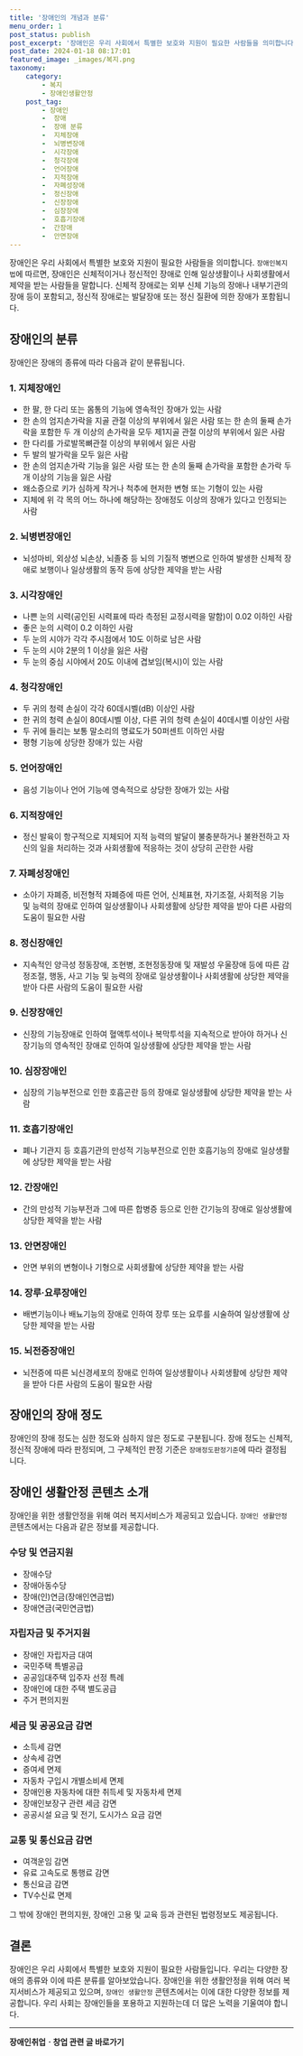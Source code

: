 ```yaml
---
title: '장애인의 개념과 분류'
menu_order: 1
post_status: publish
post_excerpt: '장애인은 우리 사회에서 특별한 보호와 지원이 필요한 사람들을 의미합니다.  장애인복지법 에 따르면, 장애인은 신체적이거나 정신적인 장애로 인해 일상생활이나 사회생활에서 제약을 받는 사람들을 말합니다. 신체적 장애로는 외부 신체 기능의 장애나 내부기관의 장애 등이 포함되고, 정신적 장애로는 발달장애 또는 정신 질환에 의한 장애가 포함됩니다.'
post_date: 2024-01-18 08:17:01
featured_image: _images/복지.png
taxonomy:
    category:
        - 복지
        - 장애인생활안정
    post_tag:
        - 장애인
        -  장애
        -  장애 분류
        -  지체장애
        -  뇌병변장애
        -  시각장애
        -  청각장애
        -  언어장애
        -  지적장애
        -  자폐성장애
        -  정신장애
        -  신장장애
        -  심장장애
        -  호흡기장애
        -  간장애
        -  안면장애
---
```



장애인은 우리 사회에서 특별한 보호와 지원이 필요한 사람들을 의미합니다. `장애인복지법`에 따르면, 장애인은 신체적이거나 정신적인 장애로 인해 일상생활이나 사회생활에서 제약을 받는 사람들을 말합니다. 신체적 장애로는 외부 신체 기능의 장애나 내부기관의 장애 등이 포함되고, 정신적 장애로는 발달장애 또는 정신 질환에 의한 장애가 포함됩니다.

## 장애인의 분류

장애인은 장애의 종류에 따라 다음과 같이 분류됩니다.

### 1. 지체장애인

- 한 팔, 한 다리 또는 몸통의 기능에 영속적인 장애가 있는 사람
- 한 손의 엄지손가락을 지골 관절 이상의 부위에서 잃은 사람 또는 한 손의 둘째 손가락을 포함한 두 개 이상의 손가락을 모두 제1지골 관절 이상의 부위에서 잃은 사람
- 한 다리를 가로발목뼈관절 이상의 부위에서 잃은 사람
- 두 발의 발가락을 모두 잃은 사람
- 한 손의 엄지손가락 기능을 잃은 사람 또는 한 손의 둘째 손가락을 포함한 손가락 두 개 이상의 기능을 잃은 사람
- 왜소증으로 키가 심하게 작거나 척추에 현저한 변형 또는 기형이 있는 사람
- 지체에 위 각 목의 어느 하나에 해당하는 장애정도 이상의 장애가 있다고 인정되는 사람

### 2. 뇌병변장애인

- 뇌성마비, 외상성 뇌손상, 뇌졸중 등 뇌의 기질적 병변으로 인하여 발생한 신체적 장애로 보행이나 일상생활의 동작 등에 상당한 제약을 받는 사람

### 3. 시각장애인

- 나쁜 눈의 시력(공인된 시력표에 따라 측정된 교정시력을 말함)이 0.02 이하인 사람
- 좋은 눈의 시력이 0.2 이하인 사람
- 두 눈의 시야가 각각 주시점에서 10도 이하로 남은 사람
- 두 눈의 시야 2분의 1 이상을 잃은 사람
- 두 눈의 중심 시야에서 20도 이내에 겹보임(복시)이 있는 사람

### 4. 청각장애인

- 두 귀의 청력 손실이 각각 60데시벨(dB) 이상인 사람
- 한 귀의 청력 손실이 80데시벨 이상, 다른 귀의 청력 손실이 40데시벨 이상인 사람
- 두 귀에 들리는 보통 말소리의 명료도가 50퍼센트 이하인 사람
- 평형 기능에 상당한 장애가 있는 사람

### 5. 언어장애인

- 음성 기능이나 언어 기능에 영속적으로 상당한 장애가 있는 사람

### 6. 지적장애인

- 정신 발육이 항구적으로 지체되어 지적 능력의 발달이 불충분하거나 불완전하고 자신의 일을 처리하는 것과 사회생활에 적응하는 것이 상당히 곤란한 사람

### 7. 자폐성장애인

- 소아기 자폐증, 비전형적 자폐증에 따른 언어, 신체표현, 자기조절, 사회적응 기능 및 능력의 장애로 인하여 일상생활이나 사회생활에 상당한 제약을 받아 다른 사람의 도움이 필요한 사람

### 8. 정신장애인

- 지속적인 양극성 정동장애, 조현병, 조현정동장애 및 재발성 우울장애 등에 따른 감정조절, 행동, 사고 기능 및 능력의 장애로 일상생활이나 사회생활에 상당한 제약을 받아 다른 사람의 도움이 필요한 사람

### 9. 신장장애인

- 신장의 기능장애로 인하여 혈액투석이나 복막투석을 지속적으로 받아야 하거나 신장기능의 영속적인 장애로 인하여 일상생활에 상당한 제약을 받는 사람

### 10. 심장장애인

- 심장의 기능부전으로 인한 호흡곤란 등의 장애로 일상생활에 상당한 제약을 받는 사람

### 11. 호흡기장애인

- 폐나 기관지 등 호흡기관의 만성적 기능부전으로 인한 호흡기능의 장애로 일상생활에 상당한 제약을 받는 사람

### 12. 간장애인

- 간의 만성적 기능부전과 그에 따른 합병증 등으로 인한 간기능의 장애로 일상생활에 상당한 제약을 받는 사람

### 13. 안면장애인

- 안면 부위의 변형이나 기형으로 사회생활에 상당한 제약을 받는 사람

### 14. 장루·요루장애인

- 배변기능이나 배뇨기능의 장애로 인하여 장루 또는 요루를 시술하여 일상생활에 상당한 제약을 받는 사람

### 15. 뇌전증장애인

- 뇌전증에 따른 뇌신경세포의 장애로 인하여 일상생활이나 사회생활에 상당한 제약을 받아 다른 사람의 도움이 필요한 사람

## 장애인의 장애 정도

장애인의 장애 정도는 심한 정도와 심하지 않은 정도로 구분됩니다. 장애 정도는 신체적, 정신적 장애에 따라 판정되며, 그 구체적인 판정 기준은 `장애정도판정기준`에 따라 결정됩니다.

## 장애인 생활안정 콘텐츠 소개

장애인을 위한 생활안정을 위해 여러 복지서비스가 제공되고 있습니다. `장애인 생활안정` 콘텐츠에서는 다음과 같은 정보를 제공합니다.

### 수당 및 연금지원

- 장애수당
- 장애아동수당
- 장애(인)연금(장애인연금법)
- 장애연금(국민연금법)

### 자립자금 및 주거지원

- 장애인 자립자금 대여
- 국민주택 특별공급
- 공공임대주택 입주자 선정 특례
- 장애인에 대한 주택 별도공급
- 주거 편의지원

### 세금 및 공공요금 감면

- 소득세 감면
- 상속세 감면
- 증여세 면제
- 자동차 구입시 개별소비세 면제
- 장애인용 자동차에 대한 취득세 및 자동차세 면제
- 장애인보장구 관련 세금 감면
- 공공시설 요금 및 전기, 도시가스 요금 감면

### 교통 및 통신요금 감면

- 여객운임 감면
- 유료 고속도로 통행료 감면
- 통신요금 감면
- TV수신료 면제

그 밖에 장애인 편의지원, 장애인 고용 및 교육 등과 관련된 법령정보도 제공됩니다.

## 결론

장애인은 우리 사회에서 특별한 보호와 지원이 필요한 사람들입니다. 우리는 다양한 장애의 종류와 이에 따른 분류를 알아보았습니다. 장애인을 위한 생활안정을 위해 여러 복지서비스가 제공되고 있으며, `장애인 생활안정` 콘텐츠에서는 이에 대한 다양한 정보를 제공합니다. 우리 사회는 장애인들을 포용하고 지원하는데 더 많은 노력을 기울여야 합니다.
<!-- wp:separator -->
<hr class="wp-block-separator has-alpha-channel-opacity"/>
<!-- /wp:separator -->

<!-- wp:group {"backgroundColor":"base","layout":{"type":"constrained"}} -->
<div class="wp-block-group has-base-background-color has-background"><!-- wp:paragraph {"align":"center","fontSize":"medium"} -->
<p class="has-text-align-center has-large-font-size"><strong>장애인취업ㆍ창업 관련 글 바로가기</strong></p>
<!-- /wp:paragraph -->


<!-- wp:latest-posts
{"categories":[{"id":12749,"count":19,"description":"","link":"https://uknowlaw.com/category/%ec%9e%a5%ec%95%a0%ec%9d%b8%ec%b7%a8%ec%97%85%e3%86%8d%ec%b0%bd%ec%97%85/","name":"장애인취업ㆍ창업","slug":"장애인취업ㆍ창업","taxonomy":"category","parent":0,"meta":[],"_links":{"self":[{"href":"https://uknowlaw.com/wp-json/wp/v2/categories/12749"}],"collection":[{"href":"https://uknowlaw.com/wp-json/wp/v2/categories"}],"about":[{"href":"https://uknowlaw.com/wp-json/wp/v2/taxonomies/category"}],"wp:post_type":[{"href":"https://uknowlaw.com/wp-json/wp/v2/posts?categories=12749"}],"curies":[{"name":"wp","href":"https://api.w.org/{rel}","templated":true}]}}],"postsToShow":100,"excerptLength":28,"postLayout":"grid","columns":2,"featuredImageAlign":"left","featuredImageSizeSlug":"large","fontSize":"small"} /--></div>
<!-- /wp:group -->